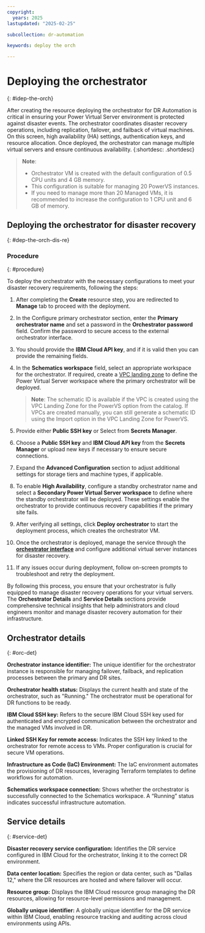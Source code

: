```yaml
---
copyright:
  years: 2025
lastupdated: "2025-02-25"

subcollection: dr-automation

keywords: deploy the orch

---
```


# Deploying the orchestrator
{: #idep-the-orch}

After creating the resource deploying the orchestrator for DR Automation is critical in ensuring your Power Virtual Server environment is protected against disaster events. The orchestrator coordinates disaster recovery operations, including replication, failover, and failback of virtual machines. On this screen, high availability (HA) settings, authentication keys, and resource allocation. Once deployed, the orchestrator can manage multiple virtual servers and ensure continuous availability.
{:shortdesc: .shortdesc}

 >**Note**: 
 >- Orchestrator VM is created with the default configuration of 0.5 CPU units and 4 GB memory.
>- This configuration is suitable for managing 20 PowerVS instances.
>- If you need to manage more than 20 Managed VMs, it is recommended to increase the configuration to 1 CPU unit and 6 GB of memory.

## Deploying the orchestrator for disaster recovery
{: #dep-the-orch-dis-re}

### Procedure 
{: #procedure}

To deploy the orchestrator with the necessary configurations to meet your disaster recovery requirements,
following the steps:

1. After completing the **Create** resource step, you are redirected to **Manage** tab to proceed with the deployment.

2. In the Configure primary orchestrator section, enter the **Primary orchestrator name** and set a password in the **Orchestrator password** field. Confirm the password to secure access to the external orchestrator interface.

3. You should provide the **IBM Cloud API key**, and if it is valid then you can provide the remaining fields.

4. In the **Schematics workspace** field, select an appropriate workspace for the orchestrator. If required, create a [VPC landing zone](https://cloud.ibm.com/catalog/architecture/deploy-arch-ibm-pvs-inf-2dd486c7-b317-4aaa-907b-42671485ad96-global/readme/terraform/terraform/e104e91d-d4a8-44fa-a341-eebf735d9635-global) to define the Power Virtual Server workspace where the primary orchestrator will be deployed.
   > **Note**: The schematic ID is available if the VPC is created using the VPC Landing Zone for the PowerVS option from the catalog. If VPCs are created manually, you can still generate a schematic ID using the Import option in the VPC Landing Zone for PowerVS. 

5. Provide either **Public SSH key** or Select from **Secrets Manager**.

6. Choose a **Public SSH key** and **IBM Cloud API key** from the **Secrets Manager** or upload new keys if necessary to ensure secure connections.

7. Expand the **Advanced Configuration** section to adjust additional settings for storage tiers and machine types, if applicable.

8. To enable **High Availability**, configure a standby orchestrator name and select a **Secondary Power Virtual Server workspace** to define where the standby orchestrator will be deployed. These settings enable the orchestrator to provide continuous recovery capabilities if the primary site fails.

9. After verifying all settings, click **Deploy orchestrator** to start the deployment process, which creates the orchestrator VM.

10. Once the orchestrator is deployed, manage the service through the [**orchestrator interface**](https://10.32.150.93:3000/login?byCloud=true) and configure additional virtual server instances for disaster recovery.

11. If any issues occur during deployment, follow on-screen prompts to troubleshoot and retry the deployment.

By following this process, you ensure that your orchestrator is fully equipped to manage disaster recovery operations for your virtual servers. The **Orchestrator Details** and **Service Details** sections provide comprehensive technical insights that help administrators and cloud engineers monitor and manage disaster recovery automation for their infrastructure.

## Orchestrator details
{: #orc-det}

**Orchestrator instance identifier:**
The unique identifier for the orchestrator instance is responsible for managing failover, failback, and replication processes between the primary and DR sites.

**Orchestrator health status:**
Displays the current health and state of the orchestrator, such as "Running." The orchestrator must be operational for DR functions to be ready.

**IBM Cloud SSH key:**
Refers to the secure IBM Cloud SSH key used for authenticated and encrypted communication between the orchestrator and the managed VMs involved in DR.

**Linked SSH Key for remote access:**
Indicates the SSH key linked to the orchestrator for remote access to VMs. Proper configuration is crucial for secure VM operations.

**Infrastructure as Code (IaC) Environment:**
The IaC environment automates the provisioning of DR resources, leveraging Terraform templates to define workflows for automation.

**Schematics workspace connection:**
Shows whether the orchestrator is successfully connected to the Schematics workspace. A “Running” status indicates successful infrastructure automation.

## Service details
{: #service-det}

**Disaster recovery service configuration:**
Identifies the DR service configured in IBM Cloud for the orchestrator, linking it to the correct DR environment.

**Data center location:**
Specifies the region or data center, such as "Dallas 12," where the DR resources are hosted and where failover will occur.

**Resource group:**
Displays the IBM Cloud resource group managing the DR resources, allowing for resource-level permissions and management.

**Globally unique identifier:**
A globally unique identifier for the DR service within IBM Cloud, enabling resource tracking and auditing across cloud environments using APIs.
